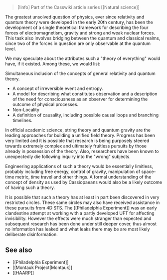 
> [!info] Part of the Casswiki article series [[Natural science]]

The greatest unsolved question of physics, ever since relativity and quantum theory were developed in the early 20th century, has been the development of a single theoretical framework for describing the four forces of electromagnetism, gravity and strong and weak nuclear forces. This task also involves bridging between the quantum and classical realms, since two of the forces in question are only observable at the quantum level.

We may speculate about the attributes such a "theory of everything" would have, if it existed. Among these, we would list:

Simultaneous inclusion of the concepts of general relativity and quantum theory.

*   A concept of irreversible event and entropy.
*   A model for describing what constitutes observation and a description of the need for consciousness as an observer for determining the outcome of physical processes.
*   Non-Locality
*   A definition of causality, including possible causal loops and branching timelines.

In official academic science, string theory and quantum gravity are the leading approaches for building a unified field theory. Progress has been very limited and it is possible that research is being purposely steered towards extremely complex and ultimately fruitless pursuits by those already in possession of the theory. Also, researchers have been known to unexpectedly die following inquiry into the "wrong" subjects.

Engineering applications of such a theory would be essentially limitless, probably including free energy, control of gravity, manipulation of space-time metric, time travel and other things. A formal understanding of the concept of density as used by Cassiopaeans would also be a likely outcome of having such a theory.

It is possible that such a theory has at least in part been discovered in very restricted circles. These same circles may also have received assistance in these pursuits from 4D STS. The [[Philadelphia Experiment]] was an early clandestine attempt at working with a partly developed UFT for affecting invisibility. However the effects were much stranger than expected and subsequent research has been done under still deeper cover, thus almost no information has leaked and what leaks there may be are most likely deliberate disinformation.

See also
--------

*   [[Philadelphia Experiment]]
*   [[Montauk Project|Montauk]]
*   [[HAARP]]